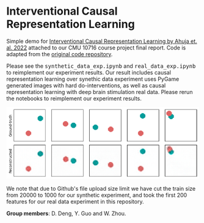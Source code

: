 # Interventional Causal Representation Learning

Simple demo for [Interventional Causal Representation Learning by Ahuja et. al. 2022](https://arxiv.org/abs/2209.11924) attached to our CMU 10716 course project final report. 
Code is adapted from the [original code repository](https://github.com/facebookresearch/CausalRepID).

Please see the <tt>synthetic_data_exp.ipynb</tt> and <tt>real_data_exp.ipynb</tt> to reimplement our experiment results.
Our result includes causal representation learning over synethic data experiment uses PyGame generated images with hard do-interventions, as well as causal representation learning with deep brain stimulation real data.
Please rerun the notebooks to reimplement our experiment results.

<p align="center">
  <img src="figs/recon.png" alt="balls" width="600"/>
</p>

We note that due to Github's file upload size limit we have cut the train size from 20000 to 1000 for our synthetic experiment, and took the first 200 features for our real data experiment in this repository.

**Group members**: D. Deng, Y. Guo and W. Zhou.

